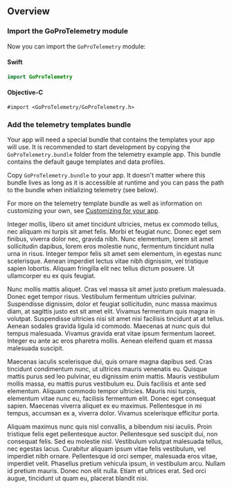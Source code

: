 ## Overview


### Import the GoProTelemetry module

Now you can import the `GoProTelemetry` module:

#### Swift
```swift
import GoProTelemetry
```

#### Objective-C
```objc
#import <GoProTelemetry/GoProTelemetry.h>
```

### Add the telemetry templates bundle

Your app will need a special bundle that contains the templates your app will use. It is recommended to start development by copying the `GoProTelemetry.bundle` folder from the telemetry example app. This bundle contains the default gauge templates and data profiles.

Copy `GoProTelemetry.bundle` to your app. It doesn't matter where this bundle lives as long as it is accessible at runtime and you can pass the path to the bundle when initializing telemetry (see below).

For more on the telemetry template bundle as well as information on customizing your own, see [Customizing for your app](customize.html).


Integer mollis, libero sit amet tincidunt ultricies, metus ex commodo tellus, nec aliquam mi turpis sit amet felis. Morbi et feugiat nunc. Donec eget sem finibus, viverra dolor nec, gravida nibh. Nunc elementum, lorem sit amet sollicitudin dapibus, lorem eros molestie nunc, fermentum tincidunt nulla urna in risus. Integer tempor felis sit amet sem elementum, in egestas nunc scelerisque. Aenean imperdiet lectus vitae nibh dignissim, vel tristique sapien lobortis. Aliquam fringilla elit nec tellus dictum posuere. Ut ullamcorper eu ex quis feugiat.

Nunc mollis mattis aliquet. Cras vel massa sit amet justo pretium malesuada. Donec eget tempor risus. Vestibulum fermentum ultricies pulvinar. Suspendisse dignissim, dolor et feugiat sollicitudin, nunc massa maximus diam, at sagittis justo est sit amet elit. Vivamus fermentum quis magna in volutpat. Suspendisse ultricies nisi sit amet nisi facilisis tincidunt at at tellus. Aenean sodales gravida ligula id commodo. Maecenas at nunc quis dui tempus malesuada. Vivamus gravida erat vitae ipsum fermentum laoreet. Integer eu ante ac eros pharetra mollis. Aenean eleifend quam et massa malesuada suscipit.

Maecenas iaculis scelerisque dui, quis ornare magna dapibus sed. Cras tincidunt condimentum nunc, ut ultrices mauris venenatis eu. Quisque mattis purus sed leo pulvinar, eu dignissim enim mattis. Mauris vestibulum mollis massa, eu mattis purus vestibulum eu. Duis facilisis et ante sed elementum. Aliquam commodo tempor ultricies. Mauris nisi turpis, elementum vitae nunc eu, facilisis fermentum elit. Donec eget consequat sapien. Maecenas viverra aliquet ex eu maximus. Pellentesque in mi tempus, accumsan ex a, viverra dolor. Vivamus scelerisque efficitur porta.

Aliquam maximus nunc quis nisl convallis, a bibendum nisi iaculis. Proin tristique felis eget pellentesque auctor. Pellentesque sed suscipit dui, non consequat felis. Sed eu molestie nisl. Vestibulum volutpat malesuada tellus, nec egestas lacus. Curabitur aliquam ipsum vitae felis vestibulum, vel imperdiet nibh ornare. Pellentesque id orci semper, malesuada eros vitae, imperdiet velit. Phasellus pretium vehicula ipsum, in vestibulum arcu. Nullam id pretium mauris. Donec non elit nulla. Etiam et ultrices erat. Sed orci augue, tincidunt ut quam eu, placerat blandit nisi.
